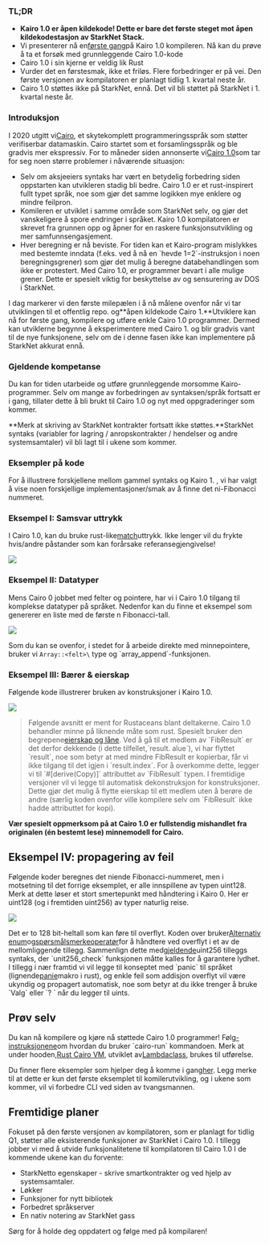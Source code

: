 ### TL;DR

* **Kairo 1.0 er åpen kildekode! Dette er bare det første steget mot åpen kildekodestasjon av StarkNet Stack.**
* Vi presenterer nå en[første gang](https://github.com/starkware-libs/cairo)på Kairo 1.0 kompileren. Nå kan du prøve å ta et forsøk med grunnleggende Cairo 1.0-kode
* Cairo 1.0 i sin kjerne er veldig lik Rust
* Vurder det en førstesmak, ikke et friløs. Flere forbedringer er på vei. Den første versjonen av kompilatoren er planlagt tidlig 1. kvartal neste år.
* Cairo 1.0 støttes ikke på StarkNet, ennå. Det vil bli støttet på StarkNet i 1. kvartal neste år.

### Introduksjon

I 2020 utgitt vi[Cairo](https://eprint.iacr.org/2021/1063.pdf), et skytekomplett programmeringsspråk som støtter verifiserbar datamaskin. Cairo startet som et forsamlingsspråk og ble gradvis mer ekspressiv. For to måneder siden annonserte vi[Cairo 1.0](https://medium.com/starkware/cairo-1-0-aa96eefb19a0)som tar for seg noen større problemer i nåværende situasjon:

* Selv om aksjeeiers syntaks har vært en betydelig forbedring siden oppstarten kan utvikleren stadig bli bedre. Cairo 1.0 er et rust-inspirert fullt typet språk, noe som gjør det samme logikken mye enklere og mindre feilpron.
* Komileren er utviklet i samme område som StarkNet selv, og gjør det vanskeligere å spore endringer i språket. Kairo 1.0 kompilatoren er skrevet fra grunnen opp og åpner for en raskere funksjonsutvikling og mer samfunnsengasjement.
* Hver beregning er nå beviste. For tiden kan et Kairo-program mislykkes med bestemte inndata (f.eks. ved å nå en \`hevde 1=2\`-instruksjon i noen beregningsgrener) som gjør det mulig å beregne databehandlingen som ikke er protestert. Med Cairo 1.0, er programmer bevart i alle mulige grener. Dette er spesielt viktig for beskyttelse av og sensurering av DOS i StarkNet.

I dag markerer vi den første milepælen i å nå målene ovenfor når vi tar utviklingen til et offentlig repo. og**åpen kildekode Cairo 1.**Utviklere kan nå for første gang, kompilere og utføre enkle Cairo 1.0 programmer. Dermed kan utviklerne begynne å eksperimentere med Cairo 1. og blir gradvis vant til de nye funksjonene, selv om de i denne fasen ikke kan implementere på StarkNet akkurat ennå.

### Gjeldende kompetanse

Du kan for tiden utarbeide og utføre grunnleggende morsomme Kairo-programmer. Selv om mange av forbedringen av syntaksen/språk fortsatt er i gang, tillater dette å bli brukt til Cairo 1.0 og nyt med oppgraderinger som kommer.

**Merk at skriving av StarkNet kontrakter fortsatt ikke støttes.**StarkNet syntaks (variabler for lagring / anropskontrakter / hendelser og andre systemsamtaler) vil bli lagt til i ukene som kommer.

### Eksempler på kode

For å illustrere forskjellene mellom gammel syntaks og Kairo 1. , vi har valgt å vise noen forskjellige implementasjoner/smak av å finne det ni-Fibonacci nummeret.

### Eksempel I: Samsvar uttrykk

I Cairo 1.0, kan du bruke rust-like[match](https://doc.rust-lang.org/rust-by-example/flow_control/match.html?highlight=match#match)uttrykk. Ikke lenger vil du frykte hvis/andre påstander som kan forårsake referansegjengivelse!

![](/assets/code01.png)

### Eksempel II: Datatyper

Mens Cairo 0 jobbet med felter og pointere, har vi i Cairo 1.0 tilgang til komplekse datatyper på språket. Nedenfor kan du finne et eksempel som genererer en liste med de første n Fibonacci-tall.

![](/assets/code02.png)

Som du kan se ovenfor, i stedet for å arbeide direkte med minnepointere, bruker vi `Array::<felt>\` type og \`array_append\`-funksjonen.

### Eksempel III: Bærer & eierskap

Følgende kode illustrerer bruken av konstruksjoner i Kairo 1.0.

![](/assets/code03.png)

> Følgende avsnitt er ment for Rustaceans blant deltakerne. Cairo 1.0 behandler minne på liknende måte som rust. Spesielt bruker den begrepene[eierskap og låne](https://doc.rust-lang.org/book/ch04-01-what-is-ownership.html). Ved å gå til et medlem av \`FibResult\` er det derfor dekkende (i dette tilfellet,\`result. alue\`), vi har flyttet \`result\`, noe som betyr at med mindre FibResult er kopierbar, får vi ikke tilgang til det igjen i \`result.index\`. For å overkomme dette, legger vi til \`#\[derive(Copy)]\` attributtet av \`FibResult\` typen. I fremtidige versjoner vil vi legge til automatisk dekonstruksjon for konstruksjoner. Dette gjør det mulig å flytte eierskap til ett medlem uten å berøre de andre (særlig koden ovenfor ville kompilere selv om \`FibResult\` ikke hadde attributtet for kopi).

**Vær spesielt oppmerksom på at Cairo 1.0 er fullstendig mishandlet fra originalen (én bestemt lese) minnemodell for Cairo.**

## Eksempel IV: propagering av feil

Følgende koder beregnes det niende Fibonacci-nummeret, men i motsetning til det forrige eksemplet, er alle innspillene av typen uint128. Merk at dette løser et stort smertepunkt med håndtering i Kairo 0. Her er uint128 (og i fremtiden uint256) av typer naturlig reise.

![](/assets/0_s8bhjf_ade3carmi.png)

Det er to 128 bit-heltall som kan føre til overflyt. Koden over bruker[Alternativ enum](https://doc.rust-lang.org/rust-by-example/std/option.html)og[spørsmålsmerkeoperatør](https://doc.rust-lang.org/rust-by-example/std/result/question_mark.html)for å håndtere ved overflyt i et av de mellomliggende tillegg. Sammenlign dette med[gjeldende](https://github.com/starkware-libs/cairo-lang/blob/9889fbd522edc5eff603356e1912e20642ae20af/src/starkware/cairo/common/uint256.cairo#L31)uint256 tilleggs syntaks, der \`unit256_check\` funksjonen måtte kalles for å garantere lydhet. I tillegg i nær framtid vi vil legge til konseptet med \`panic\` til språket (lignende[panie](https://doc.rust-lang.org/rust-by-example/std/panic.html)makro i rust), og enkle feil som addisjon overflyt vil være ukyndig og propagert automatisk, noe som betyr at du ikke trenger å bruke \`Valg\` eller \`? ` når du legger til uints.

## Prøv selv

Du kan nå kompilere og kjøre nå støttede Cairo 1.0 programmer! Følg[-instruksjonene](https://github.com/starkware-libs/cairo/tree/main/crates/cairo-lang-runner)om hvordan du bruker \`cairo-run\` kommandoen. Merk at under hooden,[Rust Cairo VM](https://github.com/lambdaclass/cairo-rs), utviklet av[Lambdaclass](https://lambdaclass.com/), brukes til utførelse.

Du finner flere eksempler som hjelper deg å komme i gang[her](https://github.com/starkware-libs/cairo2/tree/main/examples). Legg merke til at dette er kun det første eksemplet til komilerutvikling, og i ukene som kommer, vil vi forbedre CLI ved siden av tvangsmannen.

## Fremtidige planer

Fokuset på den første versjonen av kompilatoren, som er planlagt for tidlig Q1, støtter alle eksisterende funksjoner av StarkNet i Cairo 1.0. I tillegg jobber vi med å utvide funksjonalitetene til kompilatoren til Cairo 1.0 I de kommende ukene kan du forvente:

* StarkNetto egenskaper - skrive smartkontrakter og ved hjelp av systemsamtaler.
* Løkker
* Funksjoner for nytt bibliotek
* Forbedret språkserver
* En nativ notering av StarkNet gass

Sørg for å holde deg oppdatert og følge med på kompilaren!